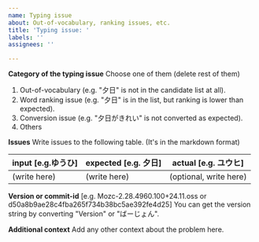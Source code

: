```yaml
---
name: Typing issue
about: Out-of-vocabulary, ranking issues, etc.
title: 'Typing issue: '
labels: ''
assignees: ''

---
```


**Category of the typing issue**
Choose one of them (delete rest of them)
1. Out-of-vocabulary (e.g. "夕日" is not in the candidate list at all).
2. Word ranking issue (e.g. "夕日" is in the list, but ranking is lower than expected).
3. Conversion issue (e.g. "夕日がきれい" is not converted as expected).
4. Others


**Issues**
Write issues to the following table. (It's in the markdown format)

| input [e.g.ゆうひ] | expected [e.g. 夕日] | actual [e.g. ユウヒ] |
| ------------ | ------------ | ------------|
| (write here) | (write here) | (optional, write here) |


**Version or commit-id**
[e.g. Mozc-2.28.4960.100+24.11.oss or d50a8b9ae28c4fba265f734b38bc5ae392fe4d25]
You can get the version string by converting "Version" or "ばーじょん".


**Additional context**
Add any other context about the problem here.

